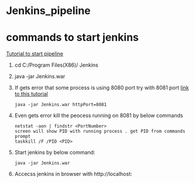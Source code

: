# Jenkins_pipeline

# commands to start jenkins
[Tutorial to start pipeline](https://jenkins.io/doc/book/pipeline/)

1. cd C:/Program Files(X86)/ Jenkins

2. java -jar Jenkins.war

3. If gets error that some process is using 8080 port try with 8081 port [link to this tutorial](https://javabypatel.blogspot.com/2017/10/kill-process-on-port-8080-in-windows.html)

	```
	java -jar Jenkins.war httpPort=8081
	```

4. Even gets error kill the peocess running on 8081 by below commands
	```
	netstat -aon | findstr <PortNumber>
	screen will show PID with running process . get PID from commands prompt
	taskkill /F /PID <PID>
	```

5. Start jenkins by below command:
	```
	java -jar Jenkins.war
	```

6. Accecss jenkins in browser with http://localhost: <portNumber>
